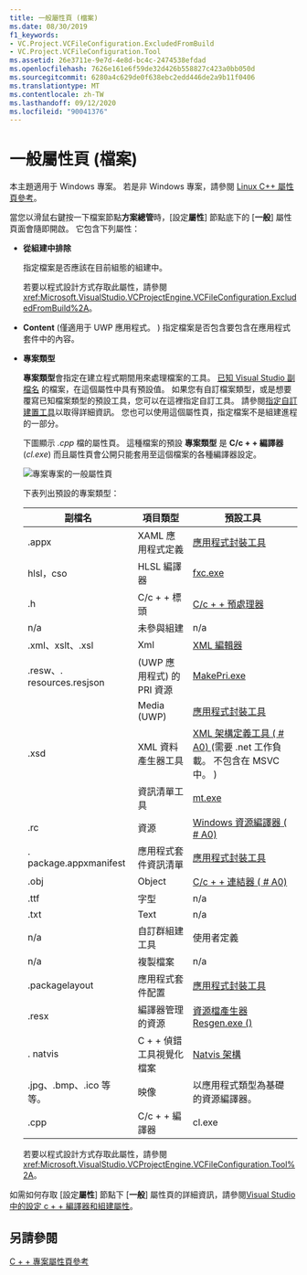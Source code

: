 ```yaml
---
title: 一般屬性頁 (檔案)
ms.date: 08/30/2019
f1_keywords:
- VC.Project.VCFileConfiguration.ExcludedFromBuild
- VC.Project.VCFileConfiguration.Tool
ms.assetid: 26e3711e-9e7d-4e8d-bc4c-2474538efdad
ms.openlocfilehash: 7626e161e6f59de32d426b558827c423a0bb050d
ms.sourcegitcommit: 6280a4c629de0f638ebc2edd446de2a9b11f0406
ms.translationtype: MT
ms.contentlocale: zh-TW
ms.lasthandoff: 09/12/2020
ms.locfileid: "90041376"
---
```

# <a name="general-property-page-file"></a>一般屬性頁 (檔案)

本主題適用于 Windows 專案。 若是非 Windows 專案，請參閱 [Linux C++ 屬性頁參考](../../linux/prop-pages-linux.md)。

當您以滑鼠右鍵按一下檔案節點**方案總管**時，[設定**屬性**] 節點底下的 [**一般**] 屬性頁面會隨即開啟。 它包含下列屬性：

- **從組建中排除**

   指定檔案是否應該在目前組態的組建中。

   若要以程式設計方式存取此屬性，請參閱 <xref:Microsoft.VisualStudio.VCProjectEngine.VCFileConfiguration.ExcludedFromBuild%2A>。

- **Content** (僅適用于 UWP 應用程式。 ) 指定檔案是否包含要包含在應用程式套件中的內容。

- **專案類型**

   **專案類型**會指定在建立程式期間用來處理檔案的工具。 [已知 Visual Studio 副檔名](/visualstudio/extensibility/visual-cpp-project-extensibility#project-items) 的檔案，在這個屬性中具有預設值。 如果您有自訂檔案類型，或是想要覆寫已知檔案類型的預設工具，您可以在這裡指定自訂工具。 請參閱[指定自訂建置工具](../specifying-custom-build-tools.md)以取得詳細資訊。 您也可以使用這個屬性頁，指定檔案不是組建進程的一部分。

   下圖顯示 *.cpp* 檔的屬性頁。 這種檔案的預設 **專案類型** 是 **C/c + + 編譯器** (*cl.exe*) 而且屬性頁會公開只能套用至這個檔案的各種編譯器設定。

   ![專案專案的一般屬性頁](media/file-general-item-type.png "專案類型選擇")

    下表列出預設的專案類型：

    |副檔名|項目類型|預設工具|
    |-|-|-|
    |.appx|XAML 應用程式定義|[應用程式封裝工具](/windows/win32/appxpkg/make-appx-package--makeappx-exe-)|
    |hlsl，cso|HLSL 編譯器|[fxc.exe](/windows/win32/direct3dtools/fxc)|
    |.h|C/c + + 標頭|[C/c + + 預處理器](../../preprocessor/c-cpp-preprocessor-reference.md)|
    |n/a|未參與組建|n/a|
    |.xml、xslt、.xsl|Xml|[XML 編輯器](/visualstudio/xml-tools/xml-editor)|
    |.resw、. resources.resjson| (UWP 應用程式) 的 PRI 資源|[MakePri.exe](/windows/uwp/app-resources/compile-resources-manually-with-makepri)|
    ||Media (UWP) |[應用程式封裝工具](/windows/win32/appxpkg/make-appx-package--makeappx-exe-)|
    |.xsd|XML 資料產生器工具|[XML 架構定義工具 ( # A0) ](/dotnet/standard/serialization/xml-schema-definition-tool-xsd-exe) (需要 .net 工作負載。 不包含在 MSVC 中。 ) |
    ||資訊清單工具|[mt.exe](/windows/win32/sbscs/mt-exe)|
    |.rc|資源|[Windows 資源編譯器 ( # A0) ](/windows/win32/menurc/resource-compiler)|
    |. package.appxmanifest|應用程式套件資訊清單|[應用程式封裝工具](/windows/win32/appxpkg/make-appx-package--makeappx-exe-)|
    |.obj|Object|[C/c + + 連結器 ( # A0) ](cl-invokes-the-linker.md)|
    |.ttf|字型|n/a|
    |.txt|Text|n/a|
    |n/a|自訂群組建工具|使用者定義|
    |n/a|複製檔案|n/a|
    |.packagelayout|應用程式套件配置|[應用程式封裝工具](/windows/win32/appxpkg/make-appx-package--makeappx-exe-)|
    |.resx|編譯器管理的資源|[ 資源檔產生器Resgen.exe () ](/dotnet/framework/tools/resgen-exe-resource-file-generator)|
    |. natvis|C + + 偵錯工具視覺化檔案|[Natvis 架構](/visualstudio/debugger/create-custom-views-of-native-objects)|
    |.jpg、.bmp、.ico 等等。|映像|以應用程式類型為基礎的資源編譯器。|
    |.cpp|C/c + + 編譯器|cl.exe|

   若要以程式設計方式存取此屬性，請參閱 <xref:Microsoft.VisualStudio.VCProjectEngine.VCFileConfiguration.Tool%2A>。

如需如何存取 [設定**屬性**] 節點下 [**一般**] 屬性頁的詳細資訊，請參閱[Visual Studio 中的設定 c + + 編譯器和組建屬性](../working-with-project-properties.md)。

## <a name="see-also"></a>另請參閱

[C + + 專案屬性頁參考](property-pages-visual-cpp.md)
